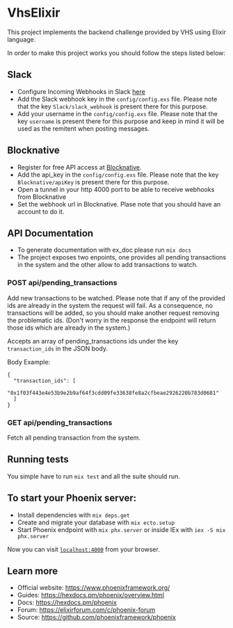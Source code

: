 # VhsElixir

This project implements the backend challenge provided by VHS using Elixir language.

In order to make this project works you should follow the steps listed below:

## Slack

* Configure Incoming Webhooks in Slack [here](https://api.slack.com/messaging/webhooks) 
* Add the Slack webhook key in the `config/config.exs` file. Please note that the key `Slack/slack_webhook` is present there for this purpose.
* Add your username in the `config/config.exs` file. Please note that the key `username` is present there for this purpose and keep in mind it will be used as the remitent when posting messages.

## Blocknative

* Register for free API access at [Blocknative](https://docs.blocknative.com/webhook-api).
* Add the api_key in the `config/config.exs` file. Please note that the key `Blocknative/apiKey` is present there for this purpose.
* Open a tunnel in your http 4000 port to be able to receive webhooks from Blocknative
* Set the webhook url in Blocknative. Plase note that you should have an account to do it.

## API Documentation
* To generate documentation with ex_doc please run `mix docs`
* The project exposes two enpoints, one provides all pending transactions in the system and the other allow to add transactions to watch.

### POST api/pending_transactions
Add new transactions to be watched. Please note that if any of the provided ids are already in the system the request will fail. As a consequence, no transactions will be added, so you should make another request removing the problematic ids. (Don't worry in the response the endpoint will return those ids which are already in the system.)

Accepts an array of pending_transactions ids under the key `transaction_ids` in the JSON body.

Body Example:

```
{
  "transaction_ids": [
    "0x1f03f443e4e53b9e2b9af64f3cdd09fe33638fe8a2cfbeae2926220b783d0681"
  ]
}
```

### GET api/pending_transactions
Fetch all pending transaction from the system.

## Running tests
You simple have to run `mix test` and all the suite should run.

## To start your Phoenix server:

  * Install dependencies with `mix deps.get`
  * Create and migrate your database with `mix ecto.setup`
  * Start Phoenix endpoint with `mix phx.server` or inside IEx with `iex -S mix phx.server`

Now you can visit [`localhost:4000`](http://localhost:4000) from your browser.

## Learn more

  * Official website: https://www.phoenixframework.org/
  * Guides: https://hexdocs.pm/phoenix/overview.html
  * Docs: https://hexdocs.pm/phoenix
  * Forum: https://elixirforum.com/c/phoenix-forum
  * Source: https://github.com/phoenixframework/phoenix
